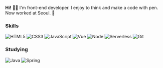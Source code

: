 **Hi!**  👋🏽
I'm front-end developer. I enjoy to think and make a code with pen.
Now worked at Seoul. 🏢


### Skills
![HTML5](https://img.shields.io/badge/-HTML5-red?style=flat&logo=html5&logoColor=ffffff)
![CSS3](https://img.shields.io/badge/-CSS3-blue?style=flat&logo=css3)
![JavaScript](https://img.shields.io/badge/-JavaScript-yellow?style=flat&logo=javascript)
![Vue](https://img.shields.io/badge/-Vue.js-green?style=flat&logo=vue.js)
![Node](https://img.shields.io/badge/-Node.js-green?style=flat&logo=node.js&logoColor=ffffff)
![Serverless](https://img.shields.io/badge/-Serverless-red?style=flat&logo=serverless)
![Git](https://img.shields.io/badge/-Git-white?style=flat&logo=git)

### Studying
![Java](https://img.shields.io/badge/-Java-white?style=flat&logo=java&logoColor=ff0000)
![Spring](https://img.shields.io/badge/-Spring-green?style=flat&logo=spring&logoColor=ffffff)

<!--
**mahns1201/mahns1201** is a ✨ _special_ ✨ repository because its `README.md` (this file) appears on your GitHub profile.

Here are some ideas to get you started:

- 🔭 I’m currently working on ...
- 🌱 I’m currently learning ...
- 👯 I’m looking to collaborate on ...
- 🤔 I’m looking for help with ...
- 💬 Ask me about ...
- 📫 How to reach me: ...
- 😄 Pronouns: ...
- ⚡ Fun fact: ...
-->
